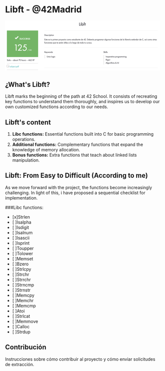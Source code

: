 # Libft - @42Madrid

![Screenshoot](https://github.com/Freddyfleitas/libft_42/blob/main/libft.png)

## ¿What's Libft?

Libft marks the beginning of the path at 42 School. It consists of recreating key functions to understand them thoroughly, and inspires us to develop our own customized functions according to our needs.

## Libft's content

1. **Libc functions:** Essential functions built into C for basic programming operations.
2. **Additional functions:** Complementary functions that expand the knowledge of memory allocation.
3. **Bonus functions:** Extra functions that teach about linked lists manipulation.

## Libft: From Easy to Difficult (According to me)

As we move forward with the project, the functions become increasingly challenging. In light of this, i have proposed a sequential checklist for implementation.

 ###Libc functions:

 - [x]Strlen
 - [ ]Isalpha
 - [ ]Isdigit
 - [ ]Isalnum
 - [ ]Isascii
 - [ ]Isprint
 - [ ]Toupper
 - [ ]Tolower
 - [ ]Memset
 - [ ]Bzero
 - [ ]Strlcpy
 - [ ]Strchr
 - [ ]Strrchr
 - [ ]Strncmp
 - [ ]Strnstr
 - [ ]Memcpy
 - [ ]Memchr
 - [ ]Memcmp
 - [ ]Atoi
 - [ ]Strlcat
 - [ ]Memmove
 - [ ]Calloc
 - [ ]Strdup
   
## Contribución

Instrucciones sobre cómo contribuir al proyecto y cómo enviar solicitudes de extracción.
